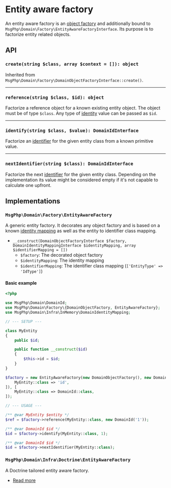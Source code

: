 # Entity aware factory

An entity aware factory is an [object factory](object.md) and additionally bound to
`MsgPhp\Domain\Factory\EntityAwareFactoryInterface`. Its purpose is to factorize entity related objects.

## API

### `create(string $class, array $context = []): object`

Inherited from `MsgPhp\Domain\Factory\DomainObjectFactoryInterface::create()`.

---

### `reference(string $class, $id): object`

Factorize a reference object for a known existing entity object. The object must be of type `$class`. Any type of
[identity](../identities.md) value can be passed as `$id`.

---

### `identify(string $class, $value): DomainIdInterface`

Factorize an [identifier](../identifiers.md) for the given entity class from a known primitive value.

---

### `nextIdentifier(string $class): DomainIdInterface`

Factorize the next [identifier](../identifiers.md) for the given entity class. Depending on the implementation its value
might be considered empty if it's not capable to calculate one upfront.

## Implementations

### `MsgPhp\Domain\Factory\EntityAwareFactory`

A generic entity factory. It decorates any object factory and is based on a known [identity mapping](../identity-mapping.md)
as well as the entity to identifier class mapping.

- `__construct(DomainObjectFactoryInterface $factory, DomainIdentityMappingInterface $identityMapping, array $identifierMapping = [])`
    - `$factory`: The decorated object factory
    - `$identityMapping`: The identity mapping
    - `$identifierMapping`: The identifier class mapping (`['EntityType' => 'IdType']`)

#### Basic example

```php
<?php

use MsgPhp\Domain\DomainId;
use MsgPhp\Domain\Factory\{DomainObjectFactory, EntityAwareFactory};
use MsgPhp\Domain\Infra\InMemory\DomainIdentityMapping;

// --- SETUP ---

class MyEntity
{
    public $id;

    public function __construct($id)
    {
        $this->id = $id;
    }
}

$factory = new EntityAwareFactory(new DomainObjectFactory(), new DomainIdentityMapping([
    MyEntity::class => 'id',
]), [
    MyEntity::class => DomainId::class,
]);

// --- USAGE ---

/** @var MyEntity $entity */
$ref = $factory->reference(MyEntity::class, new DomainId('1'));

/** @var DomainId $id */
$id = $factory->identify(MyEntity::class, 1);

/** @var DomainId $id */
$id = $factory->nextIdentifier(MyEntity::class);
```
### `MsgPhp\Domain\Infra\Doctrine\EntityAwareFactory`

A Doctrine tailored entity aware factory.

- [Read more](../../infrastructure/doctrine-orm.md#entity-aware-factory)

